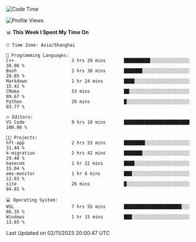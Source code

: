 <!--START_SECTION:waka-->
![Code Time](http://img.shields.io/badge/Code%20Time-1%2C334%20hrs%2012%20mins-blue)

![Profile Views](http://img.shields.io/badge/Profile%20Views-0-blue)

📊 **This Week I Spent My Time On** 

```text
🕑︎ Time Zone: Asia/Shanghai

💬 Programming Languages: 
C++                      3 hrs 29 mins       ██████████░░░░░░░░░░░░░░░   38.08 % 
Bash                     2 hrs 38 mins       ███████░░░░░░░░░░░░░░░░░░   28.85 % 
Markdown                 1 hr 24 mins        ████░░░░░░░░░░░░░░░░░░░░░   15.42 % 
CMake                    53 mins             ██░░░░░░░░░░░░░░░░░░░░░░░   09.67 % 
Python                   20 mins             █░░░░░░░░░░░░░░░░░░░░░░░░   03.77 % 

🔥 Editors: 
VS Code                  9 hrs 10 mins       █████████████████████████   100.00 % 

🐱‍💻 Projects: 
hft-app                  2 hrs 53 mins       ████████░░░░░░░░░░░░░░░░░   31.44 % 
k-migration              2 hrs 42 mins       ███████░░░░░░░░░░░░░░░░░░   29.48 % 
basecom                  1 hr 22 mins        ████░░░░░░░░░░░░░░░░░░░░░   15.04 % 
ems-monitor              1 hr 6 mins         ███░░░░░░░░░░░░░░░░░░░░░░   12.03 % 
site                     26 mins             █░░░░░░░░░░░░░░░░░░░░░░░░   04.81 % 

💻 Operating System: 
WSL                      7 hrs 55 mins       ██████████████████████░░░   86.35 % 
Windows                  1 hr 15 mins        ███░░░░░░░░░░░░░░░░░░░░░░   13.65 % 
```


 Last Updated on 02/11/2023 20:00:47 UTC
<!--END_SECTION:waka-->